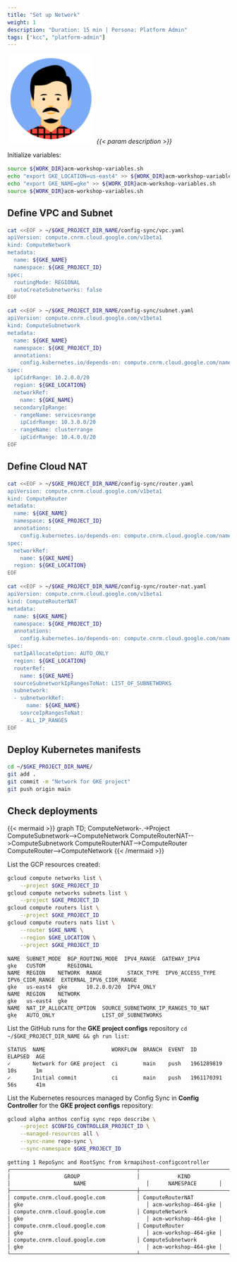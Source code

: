 ```yaml
---
title: "Set up Network"
weight: 1
description: "Duration: 15 min | Persona: Platform Admin"
tags: ["kcc", "platform-admin"]
---
```

![Platform Admin](/images/platform-admin.png)
_{{< param description >}}_

Initialize variables:
```Bash
source ${WORK_DIR}acm-workshop-variables.sh
echo "export GKE_LOCATION=us-east4" >> ${WORK_DIR}acm-workshop-variables.sh
echo "export GKE_NAME=gke" >> ${WORK_DIR}acm-workshop-variables.sh
source ${WORK_DIR}acm-workshop-variables.sh
```

## Define VPC and Subnet

```Bash
cat <<EOF > ~/$GKE_PROJECT_DIR_NAME/config-sync/vpc.yaml
apiVersion: compute.cnrm.cloud.google.com/v1beta1
kind: ComputeNetwork
metadata:
  name: ${GKE_NAME}
  namespace: ${GKE_PROJECT_ID}
spec:
  routingMode: REGIONAL
  autoCreateSubnetworks: false
EOF
```

```Bash
cat <<EOF > ~/$GKE_PROJECT_DIR_NAME/config-sync/subnet.yaml
apiVersion: compute.cnrm.cloud.google.com/v1beta1
kind: ComputeSubnetwork
metadata:
  name: ${GKE_NAME}
  namespace: ${GKE_PROJECT_ID}
  annotations:
    config.kubernetes.io/depends-on: compute.cnrm.cloud.google.com/namespaces/${GKE_PROJECT_ID}/ComputeNetwork/${GKE_NAME}
spec:
  ipCidrRange: 10.2.0.0/20
  region: ${GKE_LOCATION}
  networkRef:
    name: ${GKE_NAME}
  secondaryIpRange:
  - rangeName: servicesrange
    ipCidrRange: 10.3.0.0/20
  - rangeName: clusterrange
    ipCidrRange: 10.4.0.0/20
EOF
```

## Define Cloud NAT

```Bash
cat <<EOF > ~/$GKE_PROJECT_DIR_NAME/config-sync/router.yaml
apiVersion: compute.cnrm.cloud.google.com/v1beta1
kind: ComputeRouter
metadata:
  name: ${GKE_NAME}
  namespace: ${GKE_PROJECT_ID}
  annotations:
    config.kubernetes.io/depends-on: compute.cnrm.cloud.google.com/namespaces/${GKE_PROJECT_ID}/ComputeNetwork/${GKE_NAME}
spec:
  networkRef:
    name: ${GKE_NAME}
  region: ${GKE_LOCATION}
EOF
```

```Bash
cat <<EOF > ~/$GKE_PROJECT_DIR_NAME/config-sync/router-nat.yaml
apiVersion: compute.cnrm.cloud.google.com/v1beta1
kind: ComputeRouterNAT
metadata:
  name: ${GKE_NAME}
  namespace: ${GKE_PROJECT_ID}
  annotations:
    config.kubernetes.io/depends-on: compute.cnrm.cloud.google.com/namespaces/${GKE_PROJECT_ID}/ComputeSubnetwork/${GKE_NAME},compute.cnrm.cloud.google.com/namespaces/${GKE_PROJECT_ID}/ComputeRouter/${GKE_NAME}
spec:
  natIpAllocateOption: AUTO_ONLY
  region: ${GKE_LOCATION}
  routerRef:
    name: ${GKE_NAME}
  sourceSubnetworkIpRangesToNat: LIST_OF_SUBNETWORKS
  subnetwork:
  - subnetworkRef:
      name: ${GKE_NAME}
    sourceIpRangesToNat:
    - ALL_IP_RANGES
EOF
```

## Deploy Kubernetes manifests

```Bash
cd ~/$GKE_PROJECT_DIR_NAME/
git add .
git commit -m "Network for GKE project"
git push origin main
```

## Check deployments

{{< mermaid >}}
graph TD;
  ComputeNetwork-.->Project
  ComputeSubnetwork-->ComputeNetwork
  ComputeRouterNAT-->ComputeSubnetwork
  ComputeRouterNAT-->ComputeRouter
  ComputeRouter-->ComputeNetwork
{{< /mermaid >}}

List the GCP resources created:
```Bash
gcloud compute networks list \
    --project $GKE_PROJECT_ID
gcloud compute networks subnets list \
    --project $GKE_PROJECT_ID
gcloud compute routers list \
    --project $GKE_PROJECT_ID
gcloud compute routers nats list \
    --router $GKE_NAME \
    --region $GKE_LOCATION \
    --project $GKE_PROJECT_ID
```
```Plaintext
NAME  SUBNET_MODE  BGP_ROUTING_MODE  IPV4_RANGE  GATEWAY_IPV4
gke   CUSTOM       REGIONAL
NAME  REGION    NETWORK  RANGE        STACK_TYPE  IPV6_ACCESS_TYPE  IPV6_CIDR_RANGE  EXTERNAL_IPV6_CIDR_RANGE
gke   us-east4  gke      10.2.0.0/20  IPV4_ONLY
NAME  REGION    NETWORK
gke   us-east4  gke
NAME  NAT_IP_ALLOCATE_OPTION  SOURCE_SUBNETWORK_IP_RANGES_TO_NAT
gke   AUTO_ONLY               LIST_OF_SUBNETWORKS
```

List the GitHub runs for the **GKE project configs** repository `cd ~/$GKE_PROJECT_DIR_NAME && gh run list`:
```Plaintext
STATUS  NAME                     WORKFLOW  BRANCH  EVENT  ID          ELAPSED  AGE
✓       Network for GKE project  ci        main    push   1961289819  10s      1m
✓       Initial commit           ci        main    push   1961170391  56s      41m
```

List the Kubernetes resources managed by Config Sync in **Config Controller** for the **GKE project configs** repository:
```Bash
gcloud alpha anthos config sync repo describe \
    --project $CONFIG_CONTROLLER_PROJECT_ID \
    --managed-resources all \
    --sync-name repo-sync \
    --sync-namespace $GKE_PROJECT_ID
```
```Plaintext
getting 1 RepoSync and RootSync from krmapihost-configcontroller
┌────────────────────────────────────────┬────────────────────────────┬───────────────────────────────────────────┬──────────────────────┐
│                 GROUP                  │            KIND            │                    NAME                   │      NAMESPACE       │
├────────────────────────────────────────┼────────────────────────────┼───────────────────────────────────────────┼──────────────────────┤
│ compute.cnrm.cloud.google.com          │ ComputeRouterNAT           │ gke                                       │ acm-workshop-464-gke │
│ compute.cnrm.cloud.google.com          │ ComputeNetwork             │ gke                                       │ acm-workshop-464-gke │
│ compute.cnrm.cloud.google.com          │ ComputeRouter              │ gke                                       │ acm-workshop-464-gke │
│ compute.cnrm.cloud.google.com          │ ComputeSubnetwork          │ gke                                       │ acm-workshop-464-gke │
└────────────────────────────────────────┴────────────────────────────┴───────────────────────────────────────────┴──────────────────────┘
```